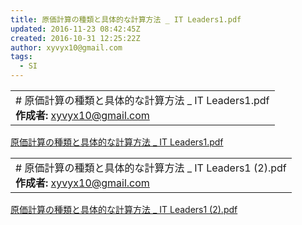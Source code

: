 ```yaml
---
title: 原価計算の種類と具体的な計算方法 _ IT Leaders1.pdf
updated: 2016-11-23 08:42:45Z
created: 2016-10-31 12:25:22Z
author: xyvyx10@gmail.com
tags:
  - SI
---
```


|     |
| --- |
| # 原価計算の種類と具体的な計算方法 _ IT Leaders1.pdf<br>**作成者:** xyvyx10@gmail.com |

[原価計算の種類と具体的な計算方法 _ IT Leaders1.pdf](../_resources/原価計算の種類と具体的な計算方法%20_%20IT%20Leaders1.pdf)

|     |
| --- |
| # 原価計算の種類と具体的な計算方法 _ IT Leaders1 (2).pdf<br>**作成者:** xyvyx10@gmail.com |

[原価計算の種類と具体的な計算方法 _ IT Leaders1 (2).pdf](../_resources/原価計算の種類と具体的な計算方法%20_%20IT%20Leaders1%20%282%29.pdf)